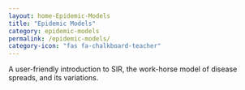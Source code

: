 ```yaml
---
layout: home-Epidemic-Models
title: "Epidemic Models"
category: epidemic-models
permalink: /epidemic-models/
category-icon: "fas fa-chalkboard-teacher"
---
```


A user-friendly introduction to SIR, the work-horse model of disease spreads, and its variations.
